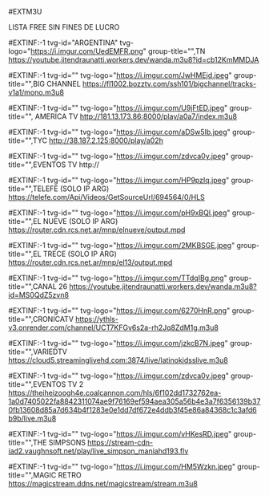 #EXTM3U

LISTA FREE SIN FINES DE LUCRO

#EXTINF:-1 tvg-id="ARGENTINA" tvg-logo="https://i.imgur.com/UedEMFR.png" group-title="",TN
https://youtube.jitendraunatti.workers.dev/wanda.m3u8?id=cb12KmMMDJA

#EXTINF:-1 tvg-id="" tvg-logo="https://i.imgur.com/JwHMEjd.jpeg" group-title="",BIG CHANNEL
https://fl1002.bozztv.com/ssh101/bigchannel/tracks-v1a1/mono.m3u8


#EXTINF:-1 tvg-id="" tvg-logo="https://i.imgur.com/U9jFtED.jpeg" group-title="", AMERICA TV 
http://181.13.173.86:8000/play/a0a7/index.m3u8

#EXTINF:-1 tvg-id="" tvg-logo="https://i.imgur.com/aDSw5Ib.jpeg" group-title="",TYC
http://38.187.2.125:8000/play/a02h

#EXTINF:-1 tvg-id="" tvg-logo="https://i.imgur.com/zdvca0y.jpeg" group-title="",EVENTOS TV 
http://


#EXTINF:-1 tvg-id="" tvg-logo="https://i.imgur.com/HP9pzIq.jpeg" group-title="",TELEFE (SOLO IP ARG)
https://telefe.com/Api/Videos/GetSourceUrl/694564/0/HLS


#EXTINF:-1 tvg-id="" tvg-logo="https://i.imgur.com/pH9xBQl.jpeg" group-title="",EL NUEVE (SOLO IP ARG)
https://router.cdn.rcs.net.ar/mnp/elnueve/output.mpd


#EXTINF:-1 tvg-id="" tvg-logo="https://i.imgur.com/2MKBSGE.jpeg" group-title="",EL TRECE (SOLO IP ARG)
https://router.cdn.rcs.net.ar/mnp/el13/output.mpd

#EXTINF:-1 tvg-id="" tvg-logo="https://i.imgur.com/TTdqIBg.png" group-title="",CANAL 26 
https://youtube.jitendraunatti.workers.dev/wanda.m3u8?id=MS0QdZ5zvn8

#EXTINF:-1 tvg-id="" tvg-logo="https://i.imgur.com/6270HnR.png" group-title="",CRONICATV
https://ythls-v3.onrender.com/channel/UCT7KFGv6s2a-rh2Jq8ZdM1g.m3u8

#EXTINF:-1 tvg-id="" tvg-logo="https://i.imgur.com/jzkcB7N.jpeg" group-title="",VARIEDTV
https://cloud5.streaminglivehd.com:3874/live/latinokidsslive.m3u8

#EXTINF:-1 tvg-id="" tvg-logo="https://i.imgur.com/zdvca0y.jpeg" group-title="",EVENTOS TV 2
https://theiheizoogh4e.coalcannon.com/hls/6f102dd1732762ea-1a0d7405022fa8842311074ae9f76169ef594aea305a56b4e3a7f6356139b370fb13608d85a7d634b4f1283e0e1dd7df672e4ddb3f45e86a84368c1c3afd6b9b/live.m3u8


#EXTINF:-1 tvg-id="" tvg-logo="https://i.imgur.com/vHKesRD.jpeg" group-title="",THE SIMPSONS
https://stream-cdn-iad2.vaughnsoft.net/play/live_simpson_maniahd193.flv

#EXTINF:-1 tvg-id="" tvg-logo="https://i.imgur.com/HM5Wzkn.jpeg" group-title="",MAGIC RETRO
https://magicstream.ddns.net/magicstream/stream.m3u8

